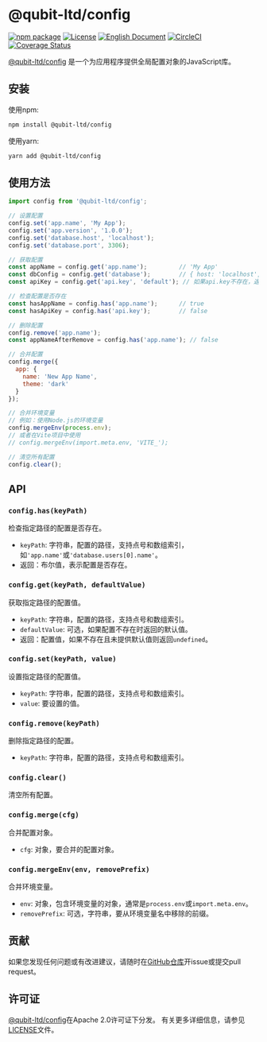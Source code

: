 # @qubit-ltd/config

[![npm package](https://img.shields.io/npm/v/@qubit-ltd/config.svg)](https://npmjs.com/package/@qubit-ltd/config)
[![License](https://img.shields.io/badge/License-Apache-blue.svg)](https://www.apache.org/licenses/LICENSE-2.0)
[![English Document](https://img.shields.io/badge/document-English-blue.svg)](README.md)
[![CircleCI](https://dl.circleci.com/status-badge/img/gh/Haixing-Hu/js-config/tree/master.svg?style=shield)](https://dl.circleci.com/status-badge/redirect/gh/Haixing-Hu/js-config/tree/master)
[![Coverage Status](https://coveralls.io/repos/github/Haixing-Hu/js-config/badge.svg?branch=master)](https://coveralls.io/github/Haixing-Hu/js-config?branch=master)

[@qubit-ltd/config] 是一个为应用程序提供全局配置对象的JavaScript库。

## <span id="installation">安装</span>

使用npm:

```bash
npm install @qubit-ltd/config
```

使用yarn:

```bash
yarn add @qubit-ltd/config
```

## <span id="usage">使用方法</span>

```javascript
import config from '@qubit-ltd/config';

// 设置配置
config.set('app.name', 'My App');
config.set('app.version', '1.0.0');
config.set('database.host', 'localhost');
config.set('database.port', 3306);

// 获取配置
const appName = config.get('app.name');         // 'My App'
const dbConfig = config.get('database');        // { host: 'localhost', port: 3306 }
const apiKey = config.get('api.key', 'default'); // 如果api.key不存在，返回'default'

// 检查配置是否存在
const hasAppName = config.has('app.name');      // true
const hasApiKey = config.has('api.key');        // false

// 删除配置
config.remove('app.name');
const appNameAfterRemove = config.has('app.name'); // false

// 合并配置
config.merge({
  app: {
    name: 'New App Name',
    theme: 'dark'
  }
});

// 合并环境变量
// 例如：使用Node.js的环境变量
config.mergeEnv(process.env);
// 或者在Vite项目中使用
// config.mergeEnv(import.meta.env, 'VITE_');

// 清空所有配置
config.clear();
```

## <span id="api">API</span>

### `config.has(keyPath)`

检查指定路径的配置是否存在。

- `keyPath`: 字符串，配置的路径，支持点号和数组索引，如`'app.name'`或`'database.users[0].name'`。
- 返回：布尔值，表示配置是否存在。

### `config.get(keyPath, defaultValue)`

获取指定路径的配置值。

- `keyPath`: 字符串，配置的路径，支持点号和数组索引。
- `defaultValue`: 可选，如果配置不存在时返回的默认值。
- 返回：配置值，如果不存在且未提供默认值则返回`undefined`。

### `config.set(keyPath, value)`

设置指定路径的配置值。

- `keyPath`: 字符串，配置的路径，支持点号和数组索引。
- `value`: 要设置的值。

### `config.remove(keyPath)`

删除指定路径的配置。

- `keyPath`: 字符串，配置的路径，支持点号和数组索引。

### `config.clear()`

清空所有配置。

### `config.merge(cfg)`

合并配置对象。

- `cfg`: 对象，要合并的配置对象。

### `config.mergeEnv(env, removePrefix)`

合并环境变量。

- `env`: 对象，包含环境变量的对象，通常是`process.env`或`import.meta.env`。
- `removePrefix`: 可选，字符串，要从环境变量名中移除的前缀。

## <span id="contributing">贡献</span>

如果您发现任何问题或有改进建议，请随时在[GitHub仓库]开issue或提交pull request。

## <span id="license">许可证</span>

[@qubit-ltd/config]在Apache 2.0许可证下分发。
有关更多详细信息，请参见[LICENSE](LICENSE)文件。

[@qubit-ltd/config]: https://npmjs.com/package/@qubit-ltd/config
[GitHub仓库]: https://github.com/Haixing-Hu/js-config 